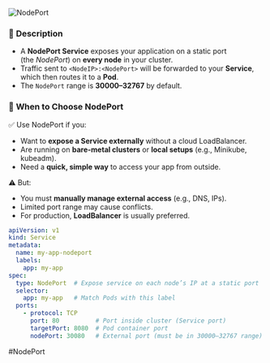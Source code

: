![NodePort](nodeport.png) 
### 📌 **Description**

- A **NodePort Service** exposes your application on a static port (the _NodePort_) on **every node** in your cluster.
- Traffic sent to `<NodeIP>:<NodePort>` will be forwarded to your **Service**, which then routes it to a **Pod**.
- The `NodePort` range is **30000–32767** by default.

### 📌 **When to Choose NodePort**

✅ Use NodePort if you:
- Want to **expose a Service externally** without a cloud LoadBalancer.
- Are running on **bare-metal clusters** or **local setups** (e.g., Minikube, kubeadm).
- Need a **quick, simple way** to access your app from outside.
    
⚠️ But:
- You must **manually manage external access** (e.g., DNS, IPs).
- Limited port range may cause conflicts.
- For production, **LoadBalancer** is usually preferred.

```YAML
apiVersion: v1
kind: Service
metadata:
  name: my-app-nodeport
  labels:
    app: my-app
spec:
  type: NodePort  # Expose service on each node’s IP at a static port
  selector:
    app: my-app   # Match Pods with this label
  ports:
    - protocol: TCP
      port: 80          # Port inside cluster (Service port)
      targetPort: 8080  # Pod container port
      nodePort: 30080   # External port (must be in 30000–32767 range)

```

#NodePort